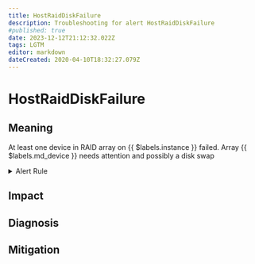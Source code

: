 ```yaml
---
title: HostRaidDiskFailure
description: Troubleshooting for alert HostRaidDiskFailure
#published: true
date: 2023-12-12T21:12:32.022Z
tags: LGTM
editor: markdown
dateCreated: 2020-04-10T18:32:27.079Z
---
```


# HostRaidDiskFailure

## Meaning
[//]: # "Short paragraph that explains what the alert means"
At least one device in RAID array on {{ $labels.instance }} failed. Array {{ $labels.md_device }} needs attention and possibly a disk swap

<details>
  <summary>Alert Rule</summary>

  ```yaml
alert: HostRaidDiskFailure
expr: (node_md_disks{state="failed"} > 0) * on(instance) group_left (nodename) node_uname_info{nodename=~".+"}
for: 2m
labels:
    severity: warning
annotations:
    summary: Host RAID disk failure (instance {{ $labels.instance }})
    description: |-
        At least one device in RAID array on {{ $labels.instance }} failed. Array {{ $labels.md_device }} needs attention and possibly a disk swap
          VALUE = {{ $value }}
          LABELS = {{ $labels }}
    runbook: https://github.com/srerun/prometheus-alerts/content/runbooks/HostRaidDiskFailure

  ```
</details>


## Impact
[//]: # "What could / will happen if the alert is not addressed"



## Diagnosis
[//]: # "Steps to take to identify the cause of the problem"



## Mitigation
[//]: # "The steps necessary to resolve the alert"
